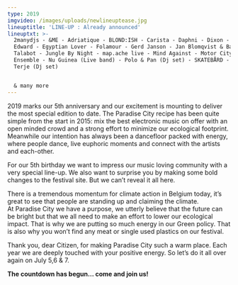 ```yaml
---
type: 2019
imgvideo: /images/uploads/newlineuptease.jpg
lineuptitle: 'LINE-UP : Already announced'
lineuptxt: >-
  2manydjs - &ME - Adriatique - BLOND:ISH - Carista - Daphni - Dixon - DJ Koze -
  Edward - Egyptian Lover - Folamour - Gerd Janson - Jan Blomqvist & Band - John
  Talabot - Jungle By Night - map.ache live - Mind Against - Motor City Drum
  Ensemble - Nu Guinea (Live band) - Polo & Pan (Dj set) - SKATEBÅRD - Todd
  Terje (Dj set)


  & many more
---
```

2019 marks our 5th anniversary and our excitement is mounting
to deliver the most special edition to date. The Paradise City
recipe has been quite simple from the start in 2015: mix the
best electronic music on offer with an open minded crowd and a
strong effort to minimize our ecological footprint. Meanwhile
our intention has always been a dancefloor packed with energy,
where people dance, live euphoric moments and connect with
the artists and each-other.

For our 5th birthday we want to impress our music loving
community with a very special line-up. We also want to surprise
you by making some bold changes to the festival site. But we
can’t reveal it all here.

There is a tremendous momentum for climate action in Belgium today,
it’s great to see that people are standing up and claiming the climate.\
At Paradise City we have a purpose, we utterly believe that the
future can be bright but that we all need to make an effort to lower
our ecological impact. That is why we are putting so much energy in our Green policy.
That is also why you won’t find any meat or single used plastics on our festival.

Thank you, dear Citizen, for making Paradise City such a warm
place. Each year we are deeply touched with your positive energy.
So let’s do it all over again on July 5,6 & 7.

**The countdown has begun… come and join us!**
